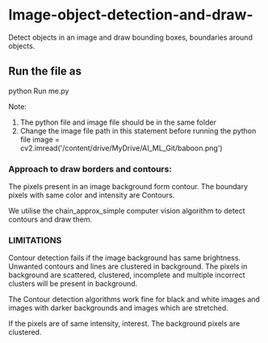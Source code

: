 # Image-object-detection-and-draw-
Detect objects in an image and draw bounding boxes, boundaries around objects.

## Run the file as

python Run me.py 

Note:
1. The python file and image file should be in the same folder
2. Change the image file path in this statement before running the python file
   image = cv2.imread('/content/drive/MyDrive/AI_ML_Git/baboon.png')

### Approach to draw borders and contours:

The pixels present in an image background form contour. The boundary pixels with same color and intensity are Contours.

We utilise the chain_approx_simple computer vision algorithm to detect contours and draw them.

### LIMITATIONS

Contour detection fails if the image background has same brightness. Unwanted contours and lines are clustered in background. The pixels in background are scattered, clustered, incomplete and multiple incorrect clusters will be present in background.

The Contour detection algorithms work fine for black and white images and images with darker backgrounds and images which are stretched.

If the pixels are of same intensity, interest. The background pixels are clustered.


